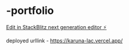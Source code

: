 # -portfolio

[Edit in StackBlitz next generation editor ⚡️](https://stackblitz.com/~/github.com/karunakumawat23/-portfolio)


deployed urllink - https://karuna-lac.vercel.app/
